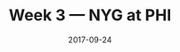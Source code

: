 ---
layout: game
title: Week 3 — NYG at PHI
season: 2017
game_id: 2017_03_NYG_PHI
week: 3
date: 2017-09-24
home_team: PHI
away_team: NYG
final_home: 
final_away: 
pbp_url: /assets/data/pbp/2017/2017_03_NYG_PHI.csv.gz
---
